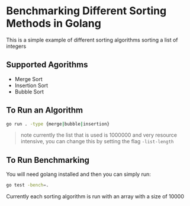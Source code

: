 # Benchmarking Different Sorting Methods in Golang

This is a simple example of different sorting algorithms sorting a list of
integers

## Supported Agorithms

- Merge Sort 
- Insertion Sort 
- Bubble Sort 

## To Run an Algorithm

```bash
go run . -type {merge|bubble|insertion}
```
> note currently the list that is used is 1000000 and very resource intensive,
> you can change this by setting the flag `-list-length`

## To Run Benchmarking

You will need golang installed and then you can simply run:

```bash
go test -bench=.
```

Currently each sorting algorithm is run with an array with a size of 10000
